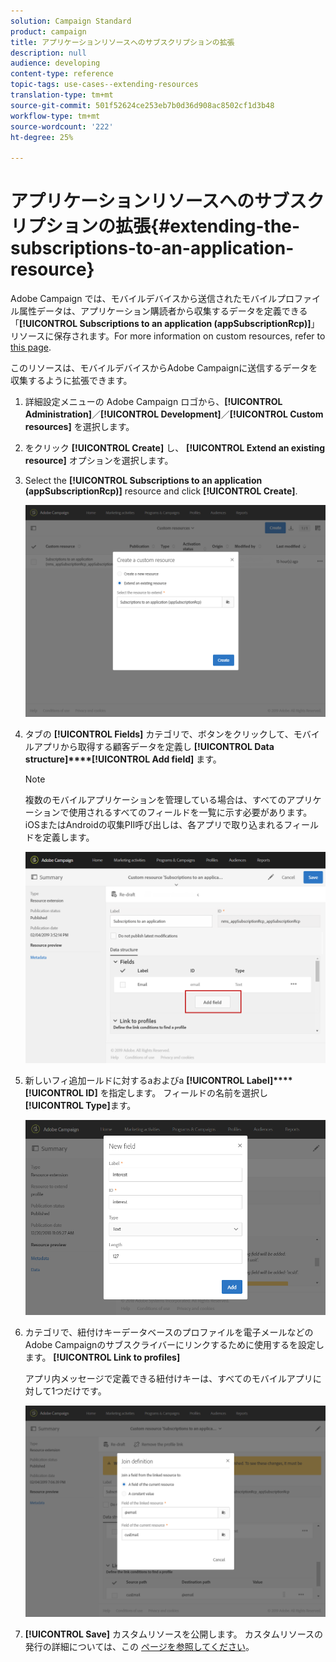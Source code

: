 ```yaml
---
solution: Campaign Standard
product: campaign
title: アプリケーションリソースへのサブスクリプションの拡張
description: null
audience: developing
content-type: reference
topic-tags: use-cases--extending-resources
translation-type: tm+mt
source-git-commit: 501f52624ce253eb7b0d36d908ac8502cf1d3b48
workflow-type: tm+mt
source-wordcount: '222'
ht-degree: 25%

---
```



# アプリケーションリソースへのサブスクリプションの拡張{#extending-the-subscriptions-to-an-application-resource}

Adobe Campaign では、モバイルデバイスから送信されたモバイルプロファイル属性データは、アプリケーション購読者から収集するデータを定義できる「**[!UICONTROL Subscriptions to an application (appSubscriptionRcp)]**」リソースに保存されます。For more information on custom resources, refer to [this page](../../developing/using/key-steps-to-add-a-resource.md).

このリソースは、モバイルデバイスからAdobe Campaignに送信するデータを収集するように拡張できます。

1. 詳細設定メニューの Adobe Campaign ロゴから、**[!UICONTROL Administration]**／**[!UICONTROL Development]**／**[!UICONTROL Custom resources]** を選択します。
1. をクリック **[!UICONTROL Create]** し、 **[!UICONTROL Extend an existing resource]** オプションを選択します。
1. Select the **[!UICONTROL Subscriptions to an application (appSubscriptionRcp)]** resource and click **[!UICONTROL Create]**.

   ![](assets/in_app_personal_data_4.png)

1. タブの **[!UICONTROL Fields]** カテゴリで、ボタンをクリックして、モバイルアプリから取得する顧客データを定義し **[!UICONTROL Data structure]****[!UICONTROL Add field]** ます。

   >[!NOTE]
   >
   >複数のモバイルアプリケーションを管理している場合は、すべてのアプリケーションで使用されるすべてのフィールドを一覧に示す必要があります。 iOSまたはAndroidの収集PII呼び出しは、各アプリで取り込まれるフィールドを定義します。

   ![](assets/in_app_personal_data.png)

1. 新しいフィ追加ールドに対するaおよびa **[!UICONTROL Label]****[!UICONTROL ID]** を指定します。 フィールドの名前を選択し **[!UICONTROL Type]**&#x200B;ます。

   ![](assets/schema_extension_uc9.png)

1. カテゴリで、紐付けキーデータベースのプロファイルを電子メールなどのAdobe Campaignのサブスクライバーにリンクするために使用するを設定します。 **[!UICONTROL Link to profiles]**

   アプリ内メッセージで定義できる紐付けキーは、すべてのモバイルアプリに対して1つだけです。

   ![](assets/in_app_personal_data_3.png)

1. **[!UICONTROL Save]** カスタムリソースを公開します。 カスタムリソースの発行の詳細については、この [ページを参照してください](../../developing/using/updating-the-database-structure.md#publishing-a-custom-resource)。

